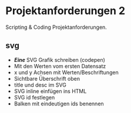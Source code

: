 Projektanforderungen 2
======================

Scripting & Coding Projektanforderungen.


svg
---

 - __*Eine*__ SVG Grafik schreiben (codepen)
 - Mit den Werten vom ersten Datensatz
 - x und y Achsen mit Werten/Beschriftungen
 - Sichtbare Überschrift oben
 - title und desc im SVG
 - SVG inline einfügen ins HTML
 - SVG id festlegen
 - Balken mit eindeutigen ids benennen
